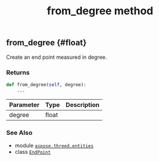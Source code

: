 ﻿---
title: from_degree method
second_title: Aspose.3D for Python via .NET API References
description: 
type: docs
weight: 20
url: /python-net/aspose.threed.entities/endpoint/from_degree/
is_root: false
---

## from_degree {#float}

Create an end point measured in degree.


### Returns 





```python
def from_degree(self, degree):
    ...
```


| Parameter | Type | Description |
| :- | :- | :- |
| degree | float |  |



### See Also
* module [`aspose.threed.entities`](../../)
* class [`EndPoint`](/3d/python-net/aspose.threed.entities/endpoint)

